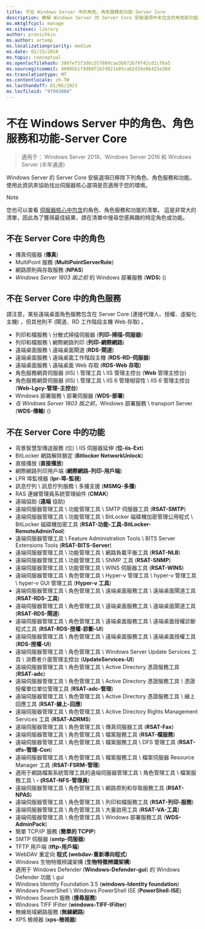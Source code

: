 ```yaml
---
title: 不在 Windows Server 中的角色、角色服務和功能-Server Core
description: 瞭解 Windows Server 的 Server Core 安裝選項中未包含的角色和功能。
ms.mktglfcycl: manage
ms.sitesec: library
author: pronichkin
ms.author: artemp
ms.localizationpriority: medium
ms.date: 02/23/2018
ms.topic: conceptual
ms.openlocfilehash: 388fef573d6c557889caa3b872b79f42cd1cf8a5
ms.sourcegitcommit: 40905b1f9d68f1b7d821e05cab2d35e9b425e38d
ms.translationtype: MT
ms.contentlocale: zh-TW
ms.lasthandoff: 01/06/2021
ms.locfileid: "97943884"
---
```

# <a name="roles-role-services-and-features-not-in-windows-server---server-core"></a>不在 Windows Server 中的角色、角色服務和功能-Server Core

> 適用于： Windows Server 2019、Windows Server 2016 和 Windows Server (半年通道) 

Windows Server 的 Server Core 安裝選項已移除下列角色、角色服務和功能。 使用此資訊來協助找出伺服器核心選項是否適用于您的環境。

> [!NOTE]
> 您也可以查看 [伺服器核心中包含](server-core-roles-and-services.md)的角色、角色服務和功能的清單。 這是非常大的清單，因此為了獲得最佳結果，請在清單中搜尋您感興趣的特定角色或功能。

## <a name="roles-not-in-server-core"></a>不在 Server Core 中的角色

- 傳真伺服器 (**傳真**) 
- MultiPoint 服務 (**MultiPointServerRole**) 
- 網路原則與存取服務 (**NPAS**) 
- *Windows Server 1803 版之前* 的 Windows 部署服務 (**WDS**)  () 

## <a name="role-services-not-in-server-core"></a>不在 Server Core 中的角色服務
請注意，某些遠端桌面角色服務包含在 Server Core (連接代理人、授權、虛擬化主機) ，但其他則不 (閘道、RD 工作階段主機 Web 存取) 。

- 列印和檔服務 \ 分散式掃描伺服器 (**列印-掃描-伺服器**) 
- 列印和檔服務 \ 網際網路列印 (**列印-網際網路**) 
- 遠端桌面服務 \ 遠端桌面閘道 (**RDS-閘道**) 
- 遠端桌面服務 \ 遠端桌面工作階段主機 (**RDS-RD-伺服器**) 
- 遠端桌面服務 \ 遠端桌面 Web 存取 (**RDS-Web 存取**) 
- 角色服務網頁伺服器 (IIS) \ 管理工具 \ IIS 管理主控台 (**Web** 管理主控台) 
- 角色服務網頁伺服器 (IIS) \ 管理工具 \ IIS 6 管理相容性 \ IIS 6 管理主控台 (**Web-Lgcy-管理-主控台**) 
- Windows 部署服務 \ 部署伺服器 (**WDS-部署**) 
- *在 Windows Server 1803 版之前*，Windows 部署服務 \ transport Server (**WDS-傳輸**)  () 

## <a name="features-not-in-server-core"></a>不在 Server Core 中的功能
- 背景智慧型傳送服務 (位) \ IIS 伺服器延伸 (**位-iis-Ext**) 
- BitLocker 網路解除鎖定 (**Bitlocker NetworkUnlock**) 
- 直接播放 (**直接播放**) 
- 網際網路列印用戶端 (**網際網路-列印-用戶端**) 
- LPR 埠監視器 (**lpr-埠-監視**) 
- 訊息佇列 \ 訊息佇列服務 \ 多播支援 (**MSMQ-多播**) 
- RAS 連線管理員系統管理組件 (**CMAK**) 
- 遠端協助 (**遠端** 協助) 
- 遠端伺服器管理工具 \ 功能管理工具 \ SMTP 伺服器工具 (**RSAT-SMTP**) 
- 遠端伺服器管理工具 \ 功能管理工具 \ BitLocker 磁碟機加密管理公用程式 \ BitLocker 磁碟機加密工具 (**RSAT-功能-工具-BitLocker-RemoteAdminTool**) 
- 遠端伺服器管理工具 \ Feature Administration Tools \ BITS Server Extensions Tools (**RSAT-BITS-Server**) 
- 遠端伺服器管理工具 \ 功能管理工具 \ 網路負載平衡工具 (**RSAT-NLB**) 
- 遠端伺服器管理工具 \ 功能管理工具 \ SNMP 工具 (**RSAT-SNMP**) 
- 遠端伺服器管理工具 \ 功能管理工具 \ WINS 伺服器工具 (**RSAT-WINS**) 
- 遠端伺服器管理工具 \ 角色管理工具 \ Hyper-v 管理工具 \ hyper-v 管理工具 \ hyper-v GUI 管理工具 (**Hyper-v 工具**) 
- 遠端伺服器管理工具 \ 角色管理工具 \ 遠端桌面服務工具 \ 遠端桌面閘道工具 (**RSAT-RDS-工具**) 
- 遠端伺服器管理工具 \ 角色管理工具 \ 遠端桌面服務工具 \ 遠端桌面閘道工具 (**RSAT-RDS-閘道**) 
- 遠端伺服器管理工具 \ 角色管理工具 \ 遠端桌面服務工具 \ 遠端桌面授權診斷程式工具 (**RSAT-RDS-授權-診斷-UI**) 
- 遠端伺服器管理工具 \ 角色管理工具 \ 遠端桌面服務工具 \ 遠端桌面授權工具 (**RDS-授權-UI**) 
- 遠端伺服器管理工具 \ 角色管理工具 \ Windows Server Update Services 工具 \ 消費者介面管理主控台 (**UpdateServices-UI**) 
- 遠端伺服器管理工具 \ 角色管理工具 \ Active Directory 憑證服務工具 (**RSAT-adc**) 
- 遠端伺服器管理工具 \ 角色管理工具 \ Active Directory 憑證服務工具 \ 憑證授權單位單位管理工具 (**RSAT-adc-管理**) 
- 遠端伺服器管理工具 \ 角色管理工具 \ Active Directory 憑證服務工具 \ 線上回應工具 (**RSAT-線上-回應**) 
- 遠端伺服器管理工具 \ 角色管理工具 \ Active Directory Rights Management Services 工具 (**RSAT-ADRMS**) 
- 遠端伺服器管理工具 \ 角色管理工具 \ 傳真伺服器工具 (**RSAT-Fax**) 
- 遠端伺服器管理工具 \ 角色管理工具 \ 檔案服務工具 (**RSAT-檔服務**) 
- 遠端伺服器管理工具 \ 角色管理工具 \ 檔案服務工具 \ DFS 管理工具 (**RSAT-dfs-管理-Con**) 
- 遠端伺服器管理工具 \ 角色管理工具 \ 檔案服務工具 \ 檔案伺服器 Resource Manager 工具 (**RSAT-FSRM-管理**) 
- 適用于網路檔案系統管理工具的遠端伺服器管理工具 \ 角色管理工具 \ 檔案服務工具 \ **- (RSAT-NFS-管理員**) 
- 遠端伺服器管理工具 \ 角色管理工具 \ 網路原則和存取服務工具 (**RSAT-NPAS**) 
- 遠端伺服器管理工具 \ 角色管理工具 \ 列印和檔服務工具 (**RSAT-列印-服務**) 
- 遠端伺服器管理工具 \ 角色管理工具 \ 大量啟用工具 (**RSAT-VA-工具**) 
- 遠端伺服器管理工具 \ 角色管理工具 \ Windows 部署服務工具 (**WDS-AdminPack**) 
- 簡單 TCP/IP 服務 (**簡單的 TCPIP**) 
- SMTP 伺服器 (**smtp-伺服器**) 
- TFTP 用戶端 (**tftp-用戶端**) 
- WebDAV 重定向 **程式 (webdav-重新導向程式**) 
- Windows 生物特徵辨識架構 (**生物特徵辨識架構**) 
- 適用于 Windows Defender (**Windows-Defender-gui**) 的 Windows Defender 功能 \ gui
- Windows Identity Foundation 3.5 (**windows-Identity foundation**) 
- Windows PowerShell \ Windows PowerShell ISE (**PowerShell-ISE**) 
- Windows Search 服務 (**搜尋服務**) 
- Windows TIFF IFilter (**windows-TIFF-IFilter**) 
- 無線局域網路服務 (**無線網路**) 
- XPS 檢視器 (**xps-檢視器**) 
